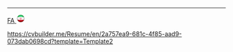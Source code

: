 ---
[FA](index.md)<a class="pt-trigger" href="index" data-animation="62"> <img src="img/Iran.png" width="20" height="20"/></a>

https://cvbuilder.me/Resume/en/2a757ea9-681c-4f85-aad9-073dab0698cd?template=Template2
